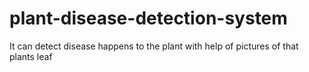 # plant-disease-detection-system
It can detect disease happens to the plant with help of pictures of that plants leaf 
